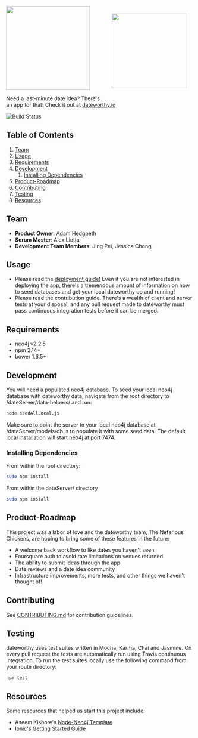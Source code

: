 <img src="https://raw.githubusercontent.com/Nefarious-Chicken/dateworthy/master/dateServer/public/images/iphone.png" style="float: right; margin: 20px" width="200px">

<img src="https://raw.githubusercontent.com/jingpei/date-app/master/dateServer/public/images/dateworthy.png" width="225px">


Need a last-minute date idea? There's an app for that! Check it out at [dateworthy.io](www.dateworthy.io)


[![Build Status](https://travis-ci.org/Nefarious-Chicken/dateworthy.svg?branch=master)](https://travis-ci.org/Nefarious-Chicken/dateworthy)


## Table of Contents

1. [Team](#team)
1. [Usage](#Usage)
1. [Requirements](#requirements)
1. [Development](#development)
    1. [Installing Dependencies](#installing-dependencies)
1. [Product-Roadmap](#Product-Roadmap)
1. [Contributing](#contributing)
1. [Testing](#Testing)
1. [Resources](#Resources)

## Team

  - __Product Owner__: Adam Hedgpeth
  - __Scrum Master__: Alex Liotta
  - __Development Team Members__: Jing Pei, Jessica Chong

## Usage

- Please read the [deployment guide!](https://github.com/Nefarious-Chicken/dateworthy/blob/master/Deployment-and-Database.md) Even if you are not interested in deploying the app, there's a tremendous amount of information on how to seed databases and get your local dateworthy up and running! 
- Please read the contribution guide.  There's a wealth of client and server tests at your disposal, and any pull request made to dateworthy must pass continuous integration tests before it can be merged.  

## Requirements

- neo4j v2.2.5
- npm 2.14+
- bower 1.6.5+


## Development

You will need a populated neo4j database.  To seed your local neo4j database with dateworthy data, navigate from the root directory to /dateServer/data-helpers/ and run:

```sh
node seedAllLocal.js
```

Make sure to point the server to your local neo4j database at /dateServer/models/db.js to populate it with some seed data. The default local installation will start neo4j at port 7474. 

### Installing Dependencies

From within the root directory:

```sh
sudo npm install
```

From within the dateServer/ directory
```sh
sudo npm install
```
## Product-Roadmap

This project was a labor of love and the dateworthy team, The Nefarious Chickens, are hoping to bring some of these features in the future:

- A welcome back workflow to like dates you haven't seen
- Foursquare auth to avoid rate limitations on venues returned
- The ability to submit ideas through the app
- Date reviews and a date idea community
- Infrastructure improvements, more tests, and other things we haven't thought of!

## Contributing

See [CONTRIBUTING.md](_CONTRIBUTING.md) for contribution guidelines.

## Testing

dateworthy uses test suites written in Mocha, Karma, Chai and Jasmine. On every pull request the tests are automatically run using Travis continuous integration. To run the test suites locally use the following command from your route directory:

```javascript
npm test
```
## Resources

Some resources that helped us start this project include:
- Aseem Kishore's [Node-Neo4j Template](https://github.com/aseemk/node-neo4j-template)
- Ionic's [Getting Started Guide](http://www.ionicframework.com/docs/guide/)
